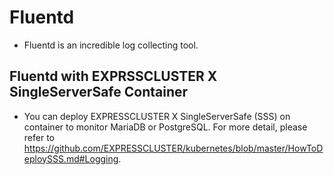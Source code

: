 # Fluentd
- Fluentd is an incredible log collecting tool.

## Fluentd with EXPRSSCLUSTER X SingleServerSafe Container
- You can deploy EXPRESSCLUSTER X SingleServerSafe (SSS) on container to monitor MariaDB or PostgreSQL. For more detail, please refer to https://github.com/EXPRESSCLUSTER/kubernetes/blob/master/HowToDeploySSS.md#Logging.

